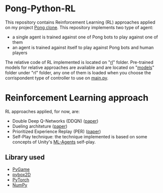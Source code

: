 # Pong-Python-RL
This repository contains Reinforcement Learning (RL) approaches applied on my project [Pong clone](https://github.com/bottamichele/Pong-Python).
This repository implements two type of agent:
- a single agent is trained against one of Pong bots to play against one of them
- an agent is trained against itself to play against Pong bots and human players

The relative code of RL implemented is located on "[rl](https://github.com/bottamichele/Pong-Python-RL/tree/main/rl)" folder. 
Pre-trained models for relative approaches are available and are located on "[models](https://github.com/bottamichele/Pong-Python-RL/tree/main/rl/models)" folder under "rl" folder, 
any one of them is loaded when you choose the corrispondent type of controller to use on [main.py](https://github.com/bottamichele/Pong-Python-RL/blob/main/main.py).

# Reinforcement Learning approach
RL approaches applied, for now, are:
- Double Deep Q-Networks (DDQN) ([paper](https://arxiv.org/abs/1509.06461))
- Dueling architeture ([paper](https://arxiv.org/abs/1511.06581))
- Prioritized Experience Replay (PER) ([paper](https://arxiv.org/abs/1511.05952))
- Self-Play technique: the technique implemented is based on some concepts of Unity's [ML-Agents](https://github.com/Unity-Technologies/ml-agents) self-play.

## Library used
- [PyGame](https://www.pygame.org/)
- [pybox2D](https://github.com/pybox2d/pybox2d)
- [PyTorch](https://pytorch.org/)
- [NumPy](https://numpy.org/)
